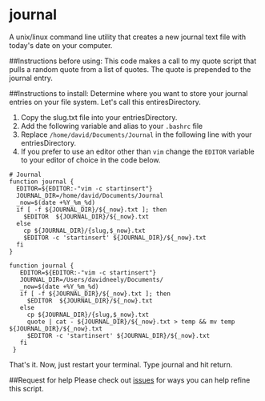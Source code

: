 # journal
A unix/linux command line utility that creates a new journal text file with today's date on your computer.

##Instructions before using:
This code makes a call to my quote script that pulls a random quote from a list of quotes. The quote is prepended to the journal entry.

##Instructions to install:
Determine where you want to store your journal entries on your file system. Let's call this entiresDirectory.

1. Copy the slug.txt file into your entriesDirectory.
2. Add the following variable and alias to your `.bashrc` file
3. Replace `/home/david/Documents/Journal` in the following line with your entriesDirectory.
4. If you prefer to use an editor other than `vim` change the `EDITOR` variable to your editor of choice in the code below.

```
# Journal
function journal {
  EDITOR=${EDITOR:-"vim -c startinsert"}
  JOURNAL_DIR=/home/david/Documents/Journal
  _now=$(date +%Y_%m_%d)
  if [ -f ${JOURNAL_DIR}/${_now}.txt ]; then
    $EDITOR  ${JOURNAL_DIR}/${_now}.txt
  else
    cp ${JOURNAL_DIR}/{slug,$_now}.txt
    $EDITOR -c 'startinsert' ${JOURNAL_DIR}/${_now}.txt
  fi
}

function journal {
   EDITOR=${EDITOR:-"vim -c startinsert"}
   JOURNAL_DIR=/Users/davidneely/Documents/
   _now=$(date +%Y_%m_%d)
   if [ -f ${JOURNAL_DIR}/${_now}.txt ]; then
     $EDITOR  ${JOURNAL_DIR}/${_now}.txt
   else
     cp ${JOURNAL_DIR}/{slug,$_now}.txt
     quote | cat - ${JOURNAL_DIR}/${_now}.txt > temp && mv temp ${JOURNAL_DIR}/${_now}.txt
     $EDITOR -c 'startinsert' ${JOURNAL_DIR}/${_now}.txt
   fi
 }
```

That's it. Now, just restart your terminal. Type journal and hit return.

##Request for help
Please check out [issues](https://github.com/davidkneely/journal/issues) for ways you can help refine this script.

